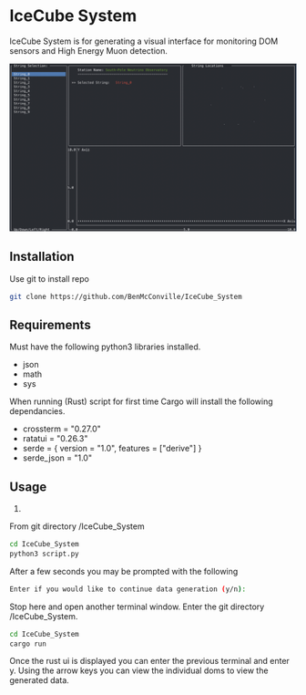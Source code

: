 # IceCube System

IceCube System is for generating a visual interface for monitoring DOM sensors and High Energy Muon detection.

![Main IceCube_System Page](img/main.png "Title")


## Installation
Use git to install repo
```bash
git clone https://github.com/BenMcConville/IceCube_System
```
## Requirements
Must have the following python3 libraries installed.
- json
- math
- sys

When running (Rust) script for first time Cargo will install the following dependancies.

- crossterm = "0.27.0"
- ratatui = "0.26.3"
- serde = { version = "1.0", features = ["derive"] }
- serde_json = "1.0"

## Usage
1.
From git directory /IceCube_System
```bash
cd IceCube_System
python3 script.py
```
After a few seconds you may be prompted with the following 
```bash
Enter if you would like to continue data generation (y/n): 
```
Stop here and open another terminal window. Enter the git directory /IceCube_System.
```bash
cd IceCube_System
cargo run
```
Once the rust ui is displayed you can enter the previous terminal and enter y. Using the arrow keys you can view the individual doms to view the generated data.

